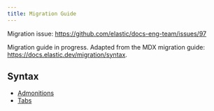 ```yaml
---
title: Migration Guide
---
```


Migration issue: https://github.com/elastic/docs-eng-team/issues/97

Migration guide in progress.
Adapted from the MDX migration guide: https://docs.elastic.dev/migration/syntax.

## Syntax

* [Admonitions](syntax/admonitions.md)
* [Tabs](syntax/tabs.md)

<!-- ```{toctree}
:hidden:

syntax/admonitions.md
syntax/tabs.md
``` -->
